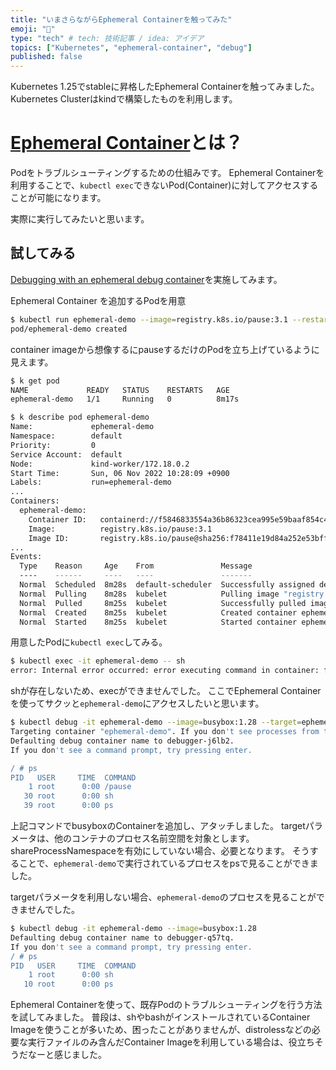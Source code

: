 ```yaml
---
title: "いまさらながらEphemeral Containerを触ってみた"
emoji: "🥶"
type: "tech" # tech: 技術記事 / idea: アイデア
topics: ["Kubernetes", "ephemeral-container", "debug"]
published: false
---
```


Kubernetes 1.25でstableに昇格したEphemeral Containerを触ってみました。
Kubernetes Clusterはkindで構築したものを利用します。


# [Ephemeral Container](https://kubernetes.io/docs/concepts/workloads/pods/ephemeral-containers/)とは？

Podをトラブルシューティングするための仕組みです。
Ephemeral Containerを利用することで、`kubectl exec`できないPod(Container)に対してアクセスすることが可能になります。

実際に実行してみたいと思います。


## 試してみる

[Debugging with an ephemeral debug container](https://kubernetes.io/docs/tasks/debug/debug-application/debug-running-pod/#ephemeral-container)を実施してみます。

Ephemeral Container を追加するPodを用意

```bash
$ kubectl run ephemeral-demo --image=registry.k8s.io/pause:3.1 --restart=Never
pod/ephemeral-demo created
```

container imageから想像するにpauseするだけのPodを立ち上げているように見えます。

```bash
$ k get pod
NAME             READY   STATUS    RESTARTS   AGE
ephemeral-demo   1/1     Running   0          8m17s

$ k describe pod ephemeral-demo
Name:             ephemeral-demo
Namespace:        default
Priority:         0
Service Account:  default
Node:             kind-worker/172.18.0.2
Start Time:       Sun, 06 Nov 2022 10:28:09 +0900
Labels:           run=ephemeral-demo
...
Containers:
  ephemeral-demo:
    Container ID:   containerd://f5846833554a36b86323cea995e59baaf854c4cb34e6110206388f64a8751ac8
    Image:          registry.k8s.io/pause:3.1
    Image ID:       registry.k8s.io/pause@sha256:f78411e19d84a252e53bff71a4407a5686c46983a2c2eeed83929b888179acea
...
Events:
  Type    Reason     Age    From               Message
  ----    ------     ----   ----               -------
  Normal  Scheduled  8m28s  default-scheduler  Successfully assigned default/ephemeral-demo to kind-worker
  Normal  Pulling    8m28s  kubelet            Pulling image "registry.k8s.io/pause:3.1"
  Normal  Pulled     8m25s  kubelet            Successfully pulled image "registry.k8s.io/pause:3.1" in 2.974039626s
  Normal  Created    8m25s  kubelet            Created container ephemeral-demo
  Normal  Started    8m25s  kubelet            Started container ephemeral-demo
```

用意したPodに`kubectl exec`してみる。

```bash
$ kubectl exec -it ephemeral-demo -- sh
error: Internal error occurred: error executing command in container: failed to exec in container: failed to start exec "50b20e6b4758442b0cbbee696ac98080767a431d4ea502d9bf34f624736f20ad": OCI runtime exec failed: exec failed: unable to start container process: exec: "sh": executable file not found in $PATH: unknown
```

shが存在しないため、execができませんでした。
ここでEphemeral Containerを使ってサクッと`ephemeral-demo`にアクセスしたいと思います。

```bash
$ kubectl debug -it ephemeral-demo --image=busybox:1.28 --target=ephemeral-demo
Targeting container "ephemeral-demo". If you don't see processes from this container it may be because the container runtime doesn't support this feature.
Defaulting debug container name to debugger-j6lb2.
If you don't see a command prompt, try pressing enter.

/ # ps
PID   USER     TIME  COMMAND
    1 root      0:00 /pause
   30 root      0:00 sh
   39 root      0:00 ps
```

上記コマンドでbusyboxのContainerを追加し、アタッチしました。
targetパラメータは、他のコンテナのプロセス名前空間を対象とします。shareProcessNamespaceを有効にしていない場合、必要となります。
そうすることで、`ephemeral-demo`で実行されているプロセスをpsで見ることができました。

targetパラメータを利用しない場合、`ephemeral-demo`のプロセスを見ることができませんでした。

```bash
$ kubectl debug -it ephemeral-demo --image=busybox:1.28
Defaulting debug container name to debugger-q57tq.
If you don't see a command prompt, try pressing enter.
/ # ps
PID   USER     TIME  COMMAND
    1 root      0:00 sh
   10 root      0:00 ps
```

Ephemeral Containerを使って、既存Podのトラブルシューティングを行う方法を試してみました。
普段は、shやbashがインストールされているContainer Imageを使うことが多いため、困ったことがありませんが、distrolessなどの必要な実行ファイルのみ含んだContainer Imageを利用している場合は、役立ちそうだなーと感じました。

